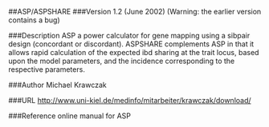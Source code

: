 ##ASP/ASPSHARE
###Version
1.2 (June 2002) (Warning: the earlier version contains a bug)

###Description
ASP a power calculator for gene mapping using a sibpair design (concordant or discordant). ASPSHARE complements ASP in that it allows rapid calculation of the expected ibd sharing at the trait locus, based upon the model parameters, and the incidence corresponding to the respective parameters.

###Author
Michael Krawczak

###URL
http://www.uni-kiel.de/medinfo/mitarbeiter/krawczak/download/

###Reference
online manual for ASP


